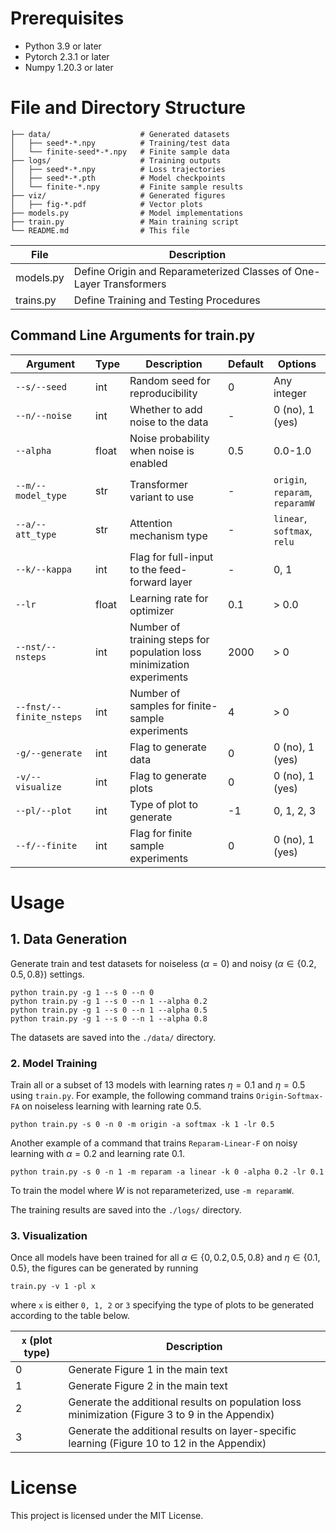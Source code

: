 # Prerequisites
- Python 3.9 or later
- Pytorch 2.3.1 or later
- Numpy 1.20.3 or later


# File and Directory Structure

```
├── data/                    # Generated datasets
│   ├── seed*-*.npy          # Training/test data
│   └── finite-seed*-*.npy   # Finite sample data
├── logs/                    # Training outputs
│   ├── seed*-*.npy          # Loss trajectories
│   ├── seed*-*.pth          # Model checkpoints
│   └── finite-*.npy         # Finite sample results
├── viz/                     # Generated figures
│   ├── fig-*.pdf            # Vector plots
├── models.py                # Model implementations
├── train.py                 # Main training script
└── README.md                # This file
```
|File|Description|
|----|-----------|
|models.py| Define Origin and Reparameterized Classes of One-Layer Transformers|
|trains.py| Define Training and Testing Procedures|



## Command Line Arguments for train.py

| Argument | Type | Description | Default | Options |
|----------|------|-------------|---------|---------|
| `--s/--seed` | int | Random seed for reproducibility | 0 | Any integer |
| `--n/--noise` | int | Whether to add noise to the data | - | 0 (no), 1 (yes) |
| `--alpha` | float | Noise probability when noise is enabled | 0.5 | 0.0-1.0 |
| `--m/--model_type` | str | Transformer variant to use | - | `origin`, `reparam`, `reparamW` |
| `--a/--att_type` | str | Attention mechanism type | - | `linear`, `softmax`, `relu` |
| `--k/--kappa` | int | Flag for full-input to the feed-forward layer | - | 0, 1 |
| `--lr` | float | Learning rate for optimizer | 0.1 | > 0.0 |
| `--nst/--nsteps` | int | Number of training steps for population loss minimization experiments | 2000 | > 0 |
| `--fnst/--finite_nsteps` | int | Number of samples for finite-sample experiments | 4 | > 0 |
| `-g/--generate` | int | Flag to generate data | 0 | 0 (no), 1 (yes) |
| `-v/--visualize` | int | Flag to generate plots | 0 | 0 (no), 1 (yes) |
| `--pl/--plot` | int | Type of plot to generate | -1 | 0, 1, 2, 3 |
| `--f/--finite` | int | Flag for finite sample experiments | 0 | 0 (no), 1 (yes) |

# Usage
## 1. Data Generation
Generate train and test datasets for noiseless ($\alpha = 0$) and noisy ($\alpha \in \{0.2, 0.5, 0.8\}$) settings.

```
python train.py -g 1 --s 0 --n 0
python train.py -g 1 --s 0 --n 1 --alpha 0.2
python train.py -g 1 --s 0 --n 1 --alpha 0.5
python train.py -g 1 --s 0 --n 1 --alpha 0.8
```
The datasets are saved into the `./data/` directory.
### 2. Model Training
Train all or a subset of $13$ models with learning rates $\eta = 0.1$ and $\eta = 0.5$ using `train.py`. For example, the following command trains `Origin-Softmax-FA` on noiseless learning with learning rate $0.5$.
```
python train.py -s 0 -n 0 -m origin -a softmax -k 1 -lr 0.5
```
Another example of a command that trains `Reparam-Linear-F` on noisy learning with $\alpha = 0.2$ and learning rate $0.1$.
```
python train.py -s 0 -n 1 -m reparam -a linear -k 0 -alpha 0.2 -lr 0.1
```
To train the model where $W$ is not reparameterized, use `-m reparamW`.

The training results are saved into the `./logs/` directory.
### 3. Visualization
Once all models have been trained for all $\alpha \in \{0, 0.2, 0.5, 0.8\}$ and $\eta \in \{0.1, 0.5\}$, the figures can be generated by running 
```
train.py -v 1 -pl x
```
where `x` is either `0, 1, 2` or `3` specifying the type of plots to be generated according to the table below.

|`x` (plot type)|Description|
|---------------|-----------|
|0| Generate Figure 1 in the main text|
|1| Generate Figure 2 in the main text|
|2| Generate the additional results on population loss minimization (Figure 3 to 9 in the Appendix)|
|3|Generate the additional results on layer-specific learning (Figure 10 to 12 in the Appendix)|

# License
This project is licensed under the MIT License.